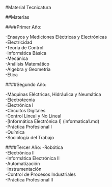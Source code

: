 
#Material Tecnicatura


##Materias


####Primer Año:

-Ensayos y Mediciones Eléctricas y Electrónicas  
-Electricidad  
-Teoría de Control  
-Informática Básica  
-Mecánica  
-Análisis Matemático  
-Álgebra y Geometría  
-Ética  
	
####Segundo Año:

-Máquinas Eléctricas, Hidráulica y Neumática  
-Electrotecnia  
-Electrónica I  
-Circuitos Digitales  
-Control Lineal y No Lineal  
-[Informática Electrónica I]  (informatica1.md)  
-Práctica Profesional I  
-Química  
-Sociología del Trabajo  
 
####Tercer Año:
-Robótica  
-Electrónica II  
-Informática Electrónica II  
-Automatización  
-Instrumentación  
-Control de Procesos Industriales  
-Práctica Profesional II  
  	 

